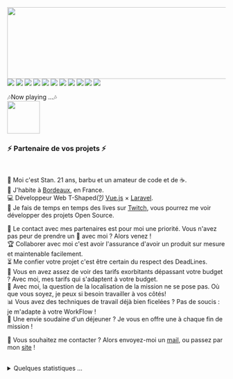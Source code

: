 <img align="left" width="515" height="165" src="https://github-readme-stats.vercel.app/api?username=MrStanDu33&show_icons=true&hide_border=false&line_height=20&title_color=f69673&icon_color=1b93c9&show_owner=true"/>
<p>
  <img src="http://hits.dwyl.com/MrStanDu33/MrStanDu33.svg)"/>
  <a href="https://daniels-roth-stan.fr/"><img src="https://img.shields.io/website?label=Website%20status%20%3A&url=https%3A%2F%2Fdaniels-roth-stan.fr%2F"/></a>
  <a href="https://github.com/MrStanDu33/"><img src="https://img.shields.io/github/followers/MrStanDu33?color=%234CC61E&label=GitHub%20Followers%20%3A"/></a>
  <a href="https://github.com/MrStanDu33?tab=repositories"><img src="https://badges.frapsoft.com/os/v2/open-source.svg?v=103"/></a>
  <a href="https://github.com/Naereen/badges"><img src="https://img.shields.io/badge/badges-awesome-green.svg"/></a>
  <a href="mailto:contact@daniels-roth-stan.fr?subject=[GitHub]%20🔥%20Prise%20de%20contact&body=Bonjour%20Stan%2C%0A%0AJe%20viens%20vers%20toi%20aujourd%27hui%20apr%C3%A8s%20avoir%20vu%20ton%20profil%20GitHub%20pour%20..."><img src="https://img.shields.io/badge/Ask%20me-anything-1abc9c.svg"/></a>
  <a href="https://twitch.tv/mrstandu33"><img src="https://img.shields.io/twitch/status/MrStanDu33?label=Status%20Twitch%20%3A"/></a>
  <img src="https://img.shields.io/discord/595235640044552223?label=Discord%20Tech%20%3A"/>
  <img src="https://img.shields.io/badge/Front End-Vue.js-42b883"/>
  <img src="https://img.shields.io/badge/Back End-Laravel-f55247"/>
  <img src="https://img.shields.io/badge/Os-Debian-a80030"/>
</p>
<p>
  🎶Now playing ...🎶<br/>
  <img height="75" src="https://spotify-informer.daniels-roth-stan.fr/api"/>
</p>

<h3>⚡️ Partenaire de vos projets ⚡️</h3><br/>

🧔 Moi c'est <bold>Stan</bold>. 21 ans, barbu et un amateur de code et de ☕.<br/>
💼 J'habite à <a href="https://www.google.com/maps?q=bordeaux">Bordeaux</a>, en France.<br/>
💻 Développeur Web <bold>T-Shaped</bold><em>(<a href="https://letslearnabout.net/blog/what-it-is-a-t-shaped-developer-and-why-you-should-be-one">?</a>)</em> <bold><a href="https://vuejs.org">Vue.js</a></bold> × <bold><a href="https://laravel.com">Laravel</a></bold>.<br/>
🎥 Je fais de temps en temps des lives sur <a href="https://twitch.tv/mrstandu33">Twitch</a>, vous pourrez me voir développer des projets Open Source. <br/>

👥 Le contact avec mes partenaires est pour moi une priorité. Vous n'avez pas peur de prendre un 🍻 avec moi ? Alors venez !<br/>
🏆 Collaborer avec moi c'est avoir l'assurance d'avoir un produit sur mesure et maintenable facilement.<br/>
⏳ Me confier votre projet c'est être certain du respect des DeadLines.<br/>
💸 Vous en avez assez de voir des tarifs exorbitants dépassant votre budget ? Avec moi, mes tarifs qui s'adaptent à votre budget.<br/>
🏢 Avec moi, la question de la localisation de la mission ne se pose pas. Où que vous soyez, je peux si besoin travailler à vos côtés!<br/>
📊 Vous avez des techniques de travail déjà bien ficelées ? Pas de soucis : je m'adapte à votre WorkFlow !<br/>
🥗 Une envie soudaine d'un déjeuner ? Je vous en offre une à chaque fin de mission !<br/>

🔗 Vous souhaitez me contacter ? Alors envoyez-moi un <a href="mailto:contact@daniels-roth-stan.fr?subject=[GitHub]%20🔥%20Prise%20de%20contact&body=Bonjour%20Stan%2C%0A%0AJe%20viens%20vers%20toi%20aujourd%27hui%20apr%C3%A8s%20avoir%20vu%20ton%20profil%20GitHub%20pour%20...">mail</a>, ou passez par mon <a href="https://daniels-roth-stan.fr">site</a> !<br/><br/>

<details>
  <summary>Quelques statistiques ...</summary><br/>

Langages utilisés ces 30 derniers jours :<br/>
<img src="https://wakatime.com/share/@mrstandu33/7df31eea-b41b-4f62-a910-493802b9a3de.svg" height="400"/>
</details>
